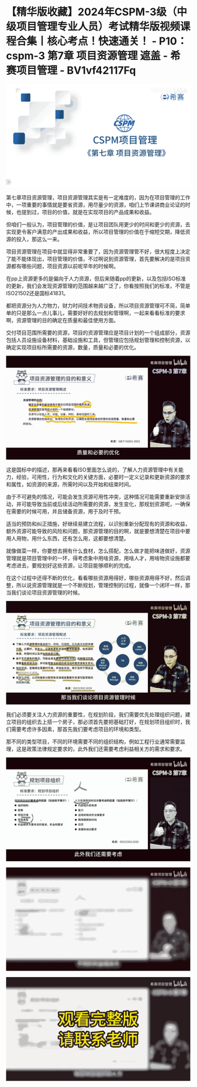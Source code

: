 # 【精华版收藏】2024年CSPM-3级（中级项目管理专业人员）考试精华版视频课程合集丨核心考点！快速通关！ - P10：cspm-3 第7章 项目资源管理 遮盖 - 希赛项目管理 - BV1vf42117Fq

![](img/3f695ebc6ff525d12a6f8514dd963059_0.png)

第七章项目资源管理，项目资源管理其实是有一定难度的，因为在项目管理的工作中，一项重要的事情就是要省资源，用尽量少的资源，咱们上节课讲商业论证的时候，也提到过，项目的价值，就是在实现项目的产品成果和收益。

但咱们一般认为，项目管理的价值，是让项目团队用更少的时间和更少的资源，去实现更令客户满意的产出成果和收益，所以项目管理的价值在于缩短交期，降低资源的投入，那这么一来。

项目资源管理在项目中就显得非常重要了，因为资源管理管不好，很大程度上决定了能不能体现出，项目管理的价值，不过啊说到资源管理，首先要解决的是项目资源都有哪些问题，项目资源以前呢早年的时候啊。

在pp上资源更多的是偏向于人力资源，但后来随着pp的更新，以及包括ISO标准的更新，我们会发现资源管理的范围越来越广泛了，你看按照我们的标准，不管是ISO21502还是国标41831。

都把资源分为人力物力，财力时间技术物资设备，所以项目资源管理可不简，简单单的只是那么一点儿事儿，需要好好的去规划和管理啊，一起来看看标准的要求啊，资源管理的目的确定在质量和最佳使用方面。

交付项目范围所需要的资源，项目的资源管理应是项目计划的一个组成部分，资源包括人员设施设备材料，基础设施和工具，但管理应包括规划管理和控制资源，以确定实现项目标所需要的资源，数量，质量和必要的优化。



![](img/3f695ebc6ff525d12a6f8514dd963059_2.png)

这是国标中的描述，那再来看看ISO里面怎么说的，了解人力资源管理中有关能力，经验，可用性，行为和文化的关键方面，必要时一定义记录和更新资源的要求和属性，如资源的来源，所需时间以及开始和结束时间。

由于不可避免的情况，可能会发生资源可用性冲突，这种情况可能需要重新安排活动，并可能导致当前或后续活动所需要的资源，发生变化，那规划资源呢，一确保在需要的时候可用，并且储备资源，用于及时干预。

适当的预防和纠正措施，好继续易建立流程，以识别重新分配现有的资源和收益，额外资源可能导致的风险和问题，那资源管理的目的啊，就是要想清楚在项目中要用人用物，用什么东西，还有怎么用，这都要想清楚。

就像做菜一样，你要想去拥有什么食材，怎么搭配，怎么做才能把味道做好，资源管理就是项目管理中的一环，得考虑象中用啥资源，用啥人才，用啥物资设施都要考虑进去，要规划好这些资源，让项目能够顺利的完成。

在这个过程中还得不断的优化，看看哪些资源用得好，哪些资源用得不好，然后调整，所以说资源管理就是一个不断规划，管理控制的过程，就像一个闭环一样，那当我们谈论项目资源管理的时候。



![](img/3f695ebc6ff525d12a6f8514dd963059_4.png)

我们必须要关注人力资源的重要性，在规划阶段，我们需要优先处理组织问题，建立项目的组织去上搭一个房子，那必须首先要把基础打好，在规划项目组织时，我们需要考虑许多因素，那首先我们要考虑项目的环境和类型。

那不同的类型项目，不同的环境需要不同的组织结构，例如工程行业通常需要监理，这是政策法律规定要求的，此外我们还需要考虑利益相关方的需求和要求。



![](img/3f695ebc6ff525d12a6f8514dd963059_6.png)

![](img/3f695ebc6ff525d12a6f8514dd963059_7.png)

![](img/3f695ebc6ff525d12a6f8514dd963059_8.png)